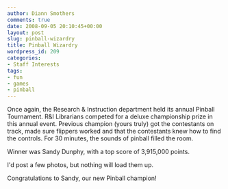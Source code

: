 ```yaml
---
author: Diann Smothers
comments: true
date: 2008-09-05 20:10:45+00:00
layout: post
slug: pinball-wizardry
title: Pinball Wizardry
wordpress_id: 209
categories:
- Staff Interests
tags:
- fun
- games
- pinball
---
```


Once again, the Research & Instruction department held its annual Pinball Tournament. R&I Librarians competed for a deluxe championship prize in this annual event. Previous champion (yours truly) got the contestants on track, made sure flippers worked and that the contestants knew how to find the controls. For 30 minutes, the sounds of pinball filled the room.

Winner was Sandy Dunphy, with a top score of 3,915,000 points.

I'd post a few photos, but nothing will load them up.

Congratulations to Sandy, our new Pinball champion!
